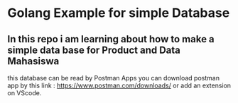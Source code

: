 # Golang Example for simple Database
## In this repo i am learning about how to make a simple data base for Product and Data Mahasiswa
this database can be read by Postman Apps
you can download postman app by this link :
https://www.postman.com/downloads/
or add an extension on VScode.
